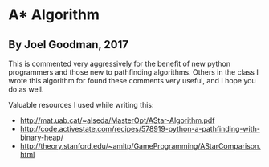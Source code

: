 # A* Algorithm
## By Joel Goodman, 2017

This is commented very aggressively for the benefit of new python programmers and those new to pathfinding algorithms. Others in the class I wrote this algorithm for found these comments very useful, and I hope you do as well.

Valuable resources I used while writing this:
* http://mat.uab.cat/~alseda/MasterOpt/AStar-Algorithm.pdf
* http://code.activestate.com/recipes/578919-python-a-pathfinding-with-binary-heap/
* http://theory.stanford.edu/~amitp/GameProgramming/AStarComparison.html
